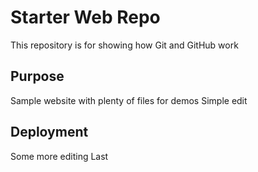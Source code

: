 # Starter Web Repo

This repository is for showing how Git and GitHub work

## Purpose

Sample website with plenty of files for demos Simple edit

## Deployment
Some more editing 
Last